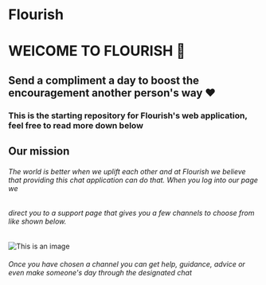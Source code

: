 # Flourish


# WElCOME TO FLOURISH 🌸

## Send a compliment a day to boost the encouragement another person's way ❤️

### This is the starting repository for Flourish's web application, feel free to read more down below


## Our mission

###### The world is better when we uplift each other and at Flourish we believe that providing this chat application can do that. When you log into our page we
###### direct you to a support page that gives you a few channels to choose from like shown below.

![This is an image](https://myoctocat.com/assets/images/base-octocat.svg)


###### Once you have chosen a channel you can get help, guidance, advice or even make someone's day through the designated chat
